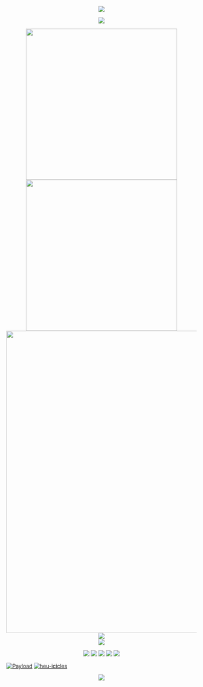 <!-- https://github.com/kyechan99/capsule-render -->
<p align="center">
<img src="https://capsule-render.vercel.app/api?type=waving&color=timeGradient&height=300&&section=header&text=HI%20THERE!&fontSize=90&fontAlign=50&fontAlignY=30&desc=I%20am%20only9464!&descAlign=50&descSize=30&descAlignY=60&animation=twinkling" />
</p>

<!-- https://github.com/DenverCoder1/readme-typing-svg -->
<p align="center">
<img src="https://readme-typing-svg.demolab.com?font=Orbitron&size=25&pause=1000&center=true&vCenter=true&random=false&width=600&lines=Welcome+to+my+GitHub+profile+page!;欢迎来到我的Github主页！" />
</p>

<p align="center">
<!-- https://github.com/anuraghazra/github-readme-stats -->
<img align="center" width="400" src="https://github-readme-stats.vercel.app/api?username=only9464&theme=transparent&show_icons=true&hide_border=true" />
<!-- https://github.com/DenverCoder1/github-readme-streak-stats -->
<img align="center" width="400" src="https://streak-stats.demolab.com?user=only9464&theme=transparent&date_format=%5BY.%5Dn.j&hide_border=true" />
<br/>
<!-- https://github.com/Ashutosh00710/github-readme-activity-graph -->
<img width="800" src="https://github-readme-activity-graph.vercel.app/graph?username=only9464&theme=github-compact&hide_border=true&area=true" />
<br/>
<!-- https://github.com/anuraghazra/github-readme-stats -->
<!-- <img align="center" src="https://github-readme-stats.vercel.app/api/wakatime?username=only9464&theme=transparent&hide_border=true&layout=compact&langs_count=22" /> -->
  
<!-- [![WakaTime stats](https://github-readme-stats.vercel.app/api/wakatime?username=sky9464)](https://wakatime.com/@sky9464)-->
<!-- https://github.com/anuraghazra/github-readme-stats -->
<img align="center" src="https://github-readme-stats.vercel.app/api/top-langs/?username=only9464&theme=transparent&hide_border=true&layout=donut-vertical&langs_count=6" />
<br/>
<!-- https://github.com/tandpfun/skill-icons -->
<img align="center" src="https://skillicons.dev/icons?i=powershell,bash,vue,go,py,c,cpp,cs,java,html,css,js,ts,md,matlab&theme=light" />
</p>

<!-- https://github.com/badges/shields -->
<p align="center">
<a href="https://github.com/only9464"><img src="https://img.shields.io/badge/GitHub-only9464-blue?logo=github" /></a>
<a href="https://blog.csdn.net/weixin_73668144"><img src="https://img.shields.io/badge/CSDN-Sky9464-red?logo=https://csdnimg.cn/release/phoenix/images/logo.gif" /></a>
<a href="https://space.bilibili.com/1578945553"><img src="https://img.shields.io/badge/哔哩哔哩-沁伊爱比剪刀手-pink?logo=bilibili" /></a>
<a href="https://t.me/sky9464"><img src="https://img.shields.io/badge/Telegram-@sky9464-green?logo=telegram" /></a>
<!-- https://github.com/antonkomarev/github-profile-views-counter -->
<img src="https://komarev.com/ghpvc/?username=only9464&abbreviated=true&color=yellow" />
</p>
<p align="center">

[![Payload](https://github-readme-stats.vercel.app/api/pin/?username=only9464&repo=Payload&show_owner=true)](https://github.com/only9464/Payload)
[![heu-icicles](https://github-readme-stats.vercel.app/api/pin/?username=HEUOpenResource&repo=heu-icicles&show_owner=true)](https://github.com/HEUOpenResource/heu-icicles)
</p>

<!-- https://github.com/kyechan99/capsule-render -->
<p align="center">
<img src="https://capsule-render.vercel.app/api?type=waving&color=timeGradient&height=300&&section=footer&text=THE%20END!&fontSize=90&fontAlign=50&fontAlignY=70&desc=Hope%20your%20program%20is%20bug-free!&descAlign=50&descSize=30&descAlignY=40&animation=twinkling" />
</p>
